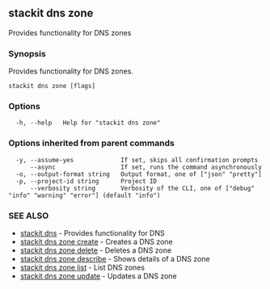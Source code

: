 ## stackit dns zone

Provides functionality for DNS zones

### Synopsis

Provides functionality for DNS zones.

```
stackit dns zone [flags]
```

### Options

```
  -h, --help   Help for "stackit dns zone"
```

### Options inherited from parent commands

```
  -y, --assume-yes             If set, skips all confirmation prompts
      --async                  If set, runs the command asynchronously
  -o, --output-format string   Output format, one of ["json" "pretty"]
  -p, --project-id string      Project ID
      --verbosity string       Verbosity of the CLI, one of ["debug" "info" "warning" "error"] (default "info")
```

### SEE ALSO

* [stackit dns](./stackit_dns.md)	 - Provides functionality for DNS
* [stackit dns zone create](./stackit_dns_zone_create.md)	 - Creates a DNS zone
* [stackit dns zone delete](./stackit_dns_zone_delete.md)	 - Deletes a DNS zone
* [stackit dns zone describe](./stackit_dns_zone_describe.md)	 - Shows details  of a DNS zone
* [stackit dns zone list](./stackit_dns_zone_list.md)	 - List DNS zones
* [stackit dns zone update](./stackit_dns_zone_update.md)	 - Updates a DNS zone


